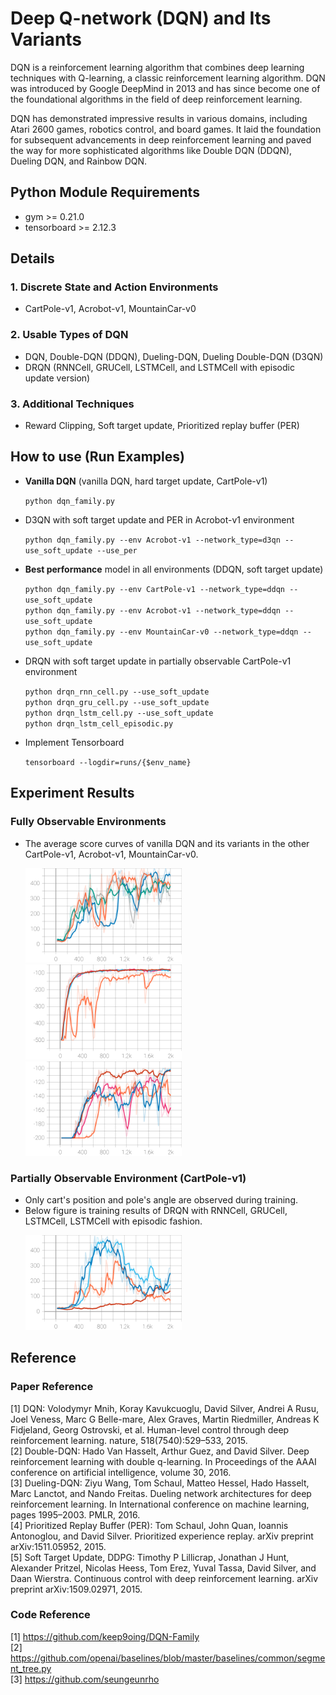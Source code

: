Deep Q-network (DQN) and Its Variants
==============

DQN is a reinforcement learning algorithm that combines deep learning techniques with Q-learning, a classic reinforcement learning algorithm. DQN was introduced by Google DeepMind in 2013 and has since become one of the foundational algorithms in the field of deep reinforcement learning.   

DQN has demonstrated impressive results in various domains, including Atari 2600 games, robotics control, and board games. It laid the foundation for subsequent advancements in deep reinforcement learning and paved the way for more sophisticated algorithms like Double DQN (DDQN), Dueling DQN, and Rainbow DQN.


Python Module Requirements
-----

* gym >= 0.21.0
* tensorboard >= 2.12.3


Details
-----

### 1. Discrete State and Action Environments

* CartPole-v1, Acrobot-v1, MountainCar-v0

### 2. Usable Types of DQN

* DQN, Double-DQN (DDQN), Dueling-DQN, Dueling Double-DQN (D3QN)   
* DRQN (RNNCell, GRUCell, LSTMCell, and LSTMCell with episodic update version)

### 3. Additional Techniques

* Reward Clipping, Soft target update, Prioritized replay buffer (PER)

How to use (Run Examples)
-----

* **Vanilla DQN** (vanilla DQN, hard target update, CartPole-v1)

    ``python dqn_family.py``

* D3QN with soft target update and PER in Acrobot-v1 environment

    ``python dqn_family.py --env Acrobot-v1 --network_type=d3qn --use_soft_update --use_per``

* **Best performance** model in all environments (DDQN, soft target update)

    ``python dqn_family.py --env CartPole-v1 --network_type=ddqn --use_soft_update``   
    ``python dqn_family.py --env Acrobot-v1 --network_type=ddqn --use_soft_update``   
    ``python dqn_family.py --env MountainCar-v0 --network_type=ddqn --use_soft_update``

* DRQN with soft target update in partially observable CartPole-v1 environment   

    ``python drqn_rnn_cell.py --use_soft_update``   
    ``python drqn_gru_cell.py --use_soft_update``   
    ``python drqn_lstm_cell.py --use_soft_update``   
    ``python drqn_lstm_cell_episodic.py``   


* Implement Tensorboard

    ``tensorboard --logdir=runs/{$env_name}``

Experiment Results
-----

### Fully Observable Environments

* The average score curves of vanilla DQN and its variants in the other CartPole-v1, Acrobot-v1, MountainCar-v0.
    <p align="left">
        <img src="./results/CartPole-v1.svg" width="250">
        <img src="./results/Acrobot-v1.svg" width="250">
        <img src="./results/MountainCar-v0.svg" width="250">
    </p>

### Partially Observable Environment (CartPole-v1)

* Only cart's position and pole's angle are observed during training.
* Below figure is training results of DRQN with RNNCell, GRUCell, LSTMCell, LSTMCell with episodic fashion.
    <p align="left">
        <img src="./results/drqn.svg" width="250">
    </p>

Reference
-----

### Paper Reference

[1] DQN: Volodymyr Mnih, Koray Kavukcuoglu, David Silver, Andrei A Rusu, Joel Veness, Marc G Belle-mare, Alex Graves, Martin Riedmiller, Andreas K Fidjeland, Georg Ostrovski, et al. Human-level control through deep reinforcement learning. nature, 518(7540):529–533, 2015.   
[2] Double-DQN: Hado Van Hasselt, Arthur Guez, and David Silver. Deep reinforcement learning with double q-learning. In Proceedings of the AAAI conference on artificial intelligence, volume 30, 2016.   
[3] Dueling-DQN: Ziyu Wang, Tom Schaul, Matteo Hessel, Hado Hasselt, Marc Lanctot, and Nando Freitas. Dueling network architectures for deep reinforcement learning. In International conference on machine learning, pages 1995–2003. PMLR, 2016.   
[4] Prioritized Replay Buffer (PER): Tom Schaul, John Quan, Ioannis Antonoglou, and David Silver. Prioritized experience replay. arXiv preprint arXiv:1511.05952, 2015.   
[5] Soft Target Update, DDPG: Timothy P Lillicrap, Jonathan J Hunt, Alexander Pritzel, Nicolas Heess, Tom Erez, Yuval Tassa, David Silver, and Daan Wierstra. Continuous control with deep reinforcement learning. arXiv preprint arXiv:1509.02971, 2015.  

### Code Reference

[1] https://github.com/keep9oing/DQN-Family  
[2] https://github.com/openai/baselines/blob/master/baselines/common/segment_tree.py  
[3] https://github.com/seungeunrho
